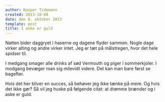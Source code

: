 ```yaml
---
author: Kasper Tidemann
created: 2013-10-08
date: den 8. oktober 2013
template: post
title: I aske er guld
---
```


Natten bider daggryet i haserne og dagene flyder sammen. Nogle dage virker alting og andre virker intet. Jeg er tæt på målstregen, hvor det hele spidser til.

I medgang smager alle drinks af sød Vermouth og piger i sommerkjoler. I modgang bevæger man sig milevidt videre. Det kan man bare først se bagefter.

Hvis det her bliver en succes, så behøver jeg ikke tænke på mere. Og hvis det ikke gør? Så vil jeg huske på følgende citat: at drømme brænder og i aske er guld.